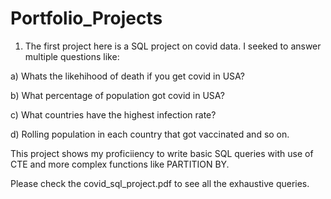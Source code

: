 # Portfolio_Projects

1) The first project here is a SQL project on covid data. I seeked to answer multiple questions like:

  a) Whats the likehihood of death if you get covid in USA?
  
  b) What percentage of population got covid in USA?
  
  c) What countries have the highest infection rate? 
  
  d) Rolling population in each country that got vaccinated and so on.
  
  This project shows my proficiiency to write basic SQL queries with use of CTE and more complex functions like PARTITION BY.
  
  Please check the covid_sql_project.pdf to see all the exhaustive queries.
